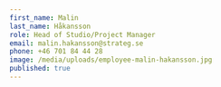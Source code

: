 ```yaml
---
first_name: Malin
last_name: Håkansson
role: Head of Studio/Project Manager
email: malin.hakansson@strateg.se
phone: +46 701 84 44 28
image: /media/uploads/employee-malin-hakansson.jpg
published: true
---
```


